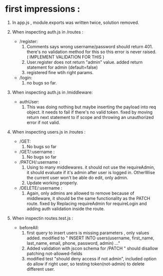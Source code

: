 # first impressions :

1. In app.js , module.exports was written twice, solution removed.
2. When inspecting auth.js in /routes :
    - /register:
      1. Comments says wrong username/password should return 401. there's no validation method for this so this error is never raised. ( IMPLEMENT VALIDATION FOR THIS )
      2. User.register does not return "admin" value. added return statement for admin (default=false)
      3. registered fine wtih right params.
    - /login:
      1. no bugs so far.
3. When inspecting auth.js in /middleware:
   - authUser:
        1. This was doing nothing but maybe inserting the payload into req object. it needs to fail if there's no valid token. fixed by moving return next statement to if scope and throwing an unauthorized error if not valid.
4. When inspecting users.js in /routes :
   - /GET:
        1. No bugs so far
   - /GET/:username :
        1. No bugs so far
   - /PATCH/:username :
        1. Using to many middlewares. it should not use the requireAdmin, it should evaluate if it's admin after user is logged in. OtherWise the current user won't be able do edit, only admin.
        2. Update working properly.
   - /DELETE/:username :
        1. Again, only admins are allowed to remove because of middleware, it should be the same functionality as the PATCH route. fixed by Replacing requireAdmin for requireLogin and adding auth validation inside the route.

5. When inspectin routes.test.js :
   - beforeAll:
        1. first query to insert users is missing parameters , only values added. modified to " INSERT INTO users(username, first_name, last_name, email, phone, password, admin) ..." 
        2. Added validation with jscon schema for /PATCH " should disallow patching not-allowed-fields
        3. modified test "should deny access if not admin", included option do allow if right user, so testing token(not-admin) to delete different user.
